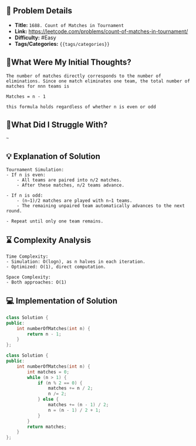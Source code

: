 ## 📝 Problem Details

- **Title:** `1688. Count of Matches in Tournament`
- **Link:** https://leetcode.com/problems/count-of-matches-in-tournament/
- **Difficulty:**  #Easy 
- **Tags/Categories:** `{{tags/categories}}`

## 💭What Were My Initial Thoughts?

```
The number of matches directly corresponds to the number of eliminations. Since one match eliminates one team, the total number of matches for nnn teams is 

Matches = n - 1

this formula holds regardless of whether n is even or odd
```

## 🤔What Did I Struggle With?

```
~
```

## 💡 Explanation of Solution

```
Tournament Simulation:
- If n is even:
	- All teams are paired into n/2 matches.
    - After these matches, n/2 teams advance.

- If n is odd:
    - (n−1)/2 matches are played with n−1 teams.
    - The remaining unpaired team automatically advances to the next round.

- Repeat until only one team remains.
```

## ⌛ Complexity Analysis

```
Time Complexity:
- Simulation: O(log⁡n), as n halves in each iteration.
- Optimized: O(1), direct computation.

Space Complexity:
- Both approaches: O(1)
```

## 💻 Implementation of Solution

```cpp
class Solution {
public:
    int numberOfMatches(int n) {
        return n - 1;
    }
};
```

```cpp
class Solution {
public:
    int numberOfMatches(int n) {
        int matches = 0;
        while (n > 1) {
            if (n % 2 == 0) {
                matches += n / 2;
                n /= 2;
            } else {
                matches += (n - 1) / 2;
                n = (n - 1) / 2 + 1;
            }
        }
        return matches;
    }
};
```